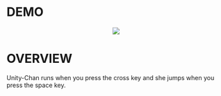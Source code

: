 # DEMO

<p align="center">
<img src="./Assets/img/demo.gif">
</p>

# OVERVIEW

Unity-Chan runs when you press the cross key and she jumps when you press the space key.
